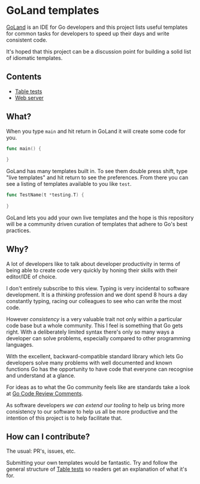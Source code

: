 # GoLand templates

[GoLand](https://www.jetbrains.com/go/) is an IDE for Go developers and this project lists useful templates for common tasks for developers to speed up their days and write consistent code. 

It's hoped that this project can be a discussion point for building a solid list of idiomatic templates.

## Contents

- [Table tests](table-tests.md)
- [Web server](web-server.md)

## What?

When you type `main` and hit return in GoLand it will create some code for you.

```go
func main() {
	
}
```

GoLand has many templates built in. To see them double press shift, type "live templates" and hit return to see the preferences. From there you can see a listing of templates available to you like `test`.

```go
func TestName(t *testing.T) {
	
}
```

GoLand lets you add your own live templates and the hope is this repository will be a community driven curation of templates that adhere to Go's best practices. 

## Why?

A lot of developers like to talk about developer productivity in terms of being able to create code very quickly by honing their skills with their editor/IDE of choice. 

I don't entirely subscribe to this view. Typing is very incidental to software development. It is a _thinking_ profession and we dont spend 8 hours a day constantly typing, racing our colleagues to see who can write the most code.

However _consistency_ is a very valuable trait not only within a particular code base but a whole community. This I feel is something that Go gets right. With a deliberately limited syntax there's only so many ways a developer can solve problems, especially compared to other programming languages. 

With the excellent, backward-compatible standard library which lets Go developers solve many problems with well documented and known functions Go has the opportunity to have code that everyone can recognise and understand at a glance. 

For ideas as to what the Go community feels like are standards take a look at [Go Code Review Comments](https://github.com/golang/go/wiki/CodeReviewComments).

As software developers _we can extend our tooling_ to help us bring more consistency to our software to help us all be more productive and the intention of this project is to help facilitate that. 

## How can I contribute?

The usual: PR's, issues, etc. 

Submitting your own templates would be fantastic. Try and follow the general structure of [Table tests](table-tests.md) so readers get an explanation of what it's for. 